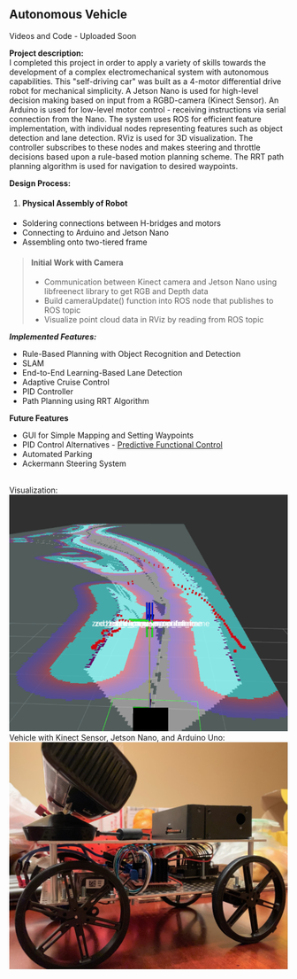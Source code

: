 ## Autonomous Vehicle

Videos and Code - Uploaded Soon

**Project description:** <br>
I completed this project in order to apply a variety of skills towards the development of a complex electromechanical system with autonomous capabilities. This "self-driving car" was built as a 4-motor differential drive robot for mechanical simplicity. A Jetson Nano is used for high-level decision making based on input from a RGBD-camera (Kinect Sensor). An Arduino is used for low-level motor control - receiving instructions via serial connection from the Nano. The system uses ROS for efficient feature implementation, with individual nodes representing features such as object detection and lane detection. RViz is used for 3D visualization. The controller subscribes to these nodes and makes steering and throttle decisions based upon a rule-based motion planning scheme. The RRT path planning algorithm is used for navigation to desired waypoints.
<br>

**Design Process:**

1. #### Physical Assembly of Robot
- Soldering connections between H-bridges and motors
- Connecting to Arduino and Jetson Nano
- Assembling onto two-tiered frame

> #### Initial Work with Camera
> - Communication between Kinect camera and Jetson Nano using libfreenect library to get RGB and Depth data
> - Build cameraUpdate() function into ROS node that publishes to ROS topic
> - Visualize point cloud data in RViz by reading from ROS topic

***Implemented Features:*** <br>
- Rule-Based Planning with Object Recognition and Detection <br>
- SLAM <br>
- End-to-End Learning-Based Lane Detection <br>
- Adaptive Cruise Control <br>
- PID Controller <br>
- Path Planning using RRT Algorithm

**Future Features**
- GUI for Simple Mapping and Setting Waypoints
- PID Control Alternatives - [Predictive Functional Control](https://ieeexplore.ieee.org/document/7526765)
- Automated Parking
- Ackermann Steering System

<br>
Visualization:
<img src="../images/RViz.png?raw=true"/>
<br>
Vehicle with Kinect Sensor, Jetson Nano, and Arduino Uno:
<img src="../images/MobileRobot.jpeg?raw=true"/>
